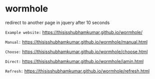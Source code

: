 # wormhole
redirect to another page in jquery after 10 seconds

`Example website:`  https://thisisshubhamkumar.github.io/wormhole/

`Manual:` https://thisisshubhamkumar.github.io/wormhole/manual.html

`Choose:` https://thisisshubhamkumar.github.io/wormhole/choose.html

`Direct:` https://thisisshubhamkumar.github.io/wormhole/iamin.html

`Refresh:` https://thisisshubhamkumar.github.io/wormhole/refresh.html
